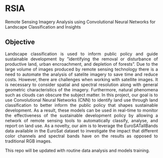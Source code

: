 # RSIA
Remote Sensing Imagery Analysis using Convolutional Neural Networks for Landscape Classification and Insights

## Objective

<p align="justify">
Landscape classification is used to inform public policy and guide sustainable development by ”identifying the removal or disturbance of productive land, urban encroachment, and depletion of forests”. Due to the large volume of images produced by remote sensing technology there is a need to automate the analysis of satelite imagery to save time and reduce costs. However, there are challenges when working with satellite images. It is necessary to consider spatial and spectral resolution along with general geometric characteristics of the imagery. Furthermore, natural phenomena such as clouds can obscure the subject matter. In this project, our goal is to use Convolutional Neural Networks (CNN) to identify land use through land classification to better inform the public policy that shapes sustainable development. As a result, these models can be used in real-time to monitor the effectiveness of the sustainable development policy by allowing a network of remote sensing tools to automatically classify, analyse, and report on land use. As a novelty, our aim is to leverage the EuroSATallBands data available in the EuroSat dataset to investigate the impact that different color channels and spectral bands have on the results as opposed to traditional RGB images.
</p>


This repo will be updated with routine data analysis and models training.


